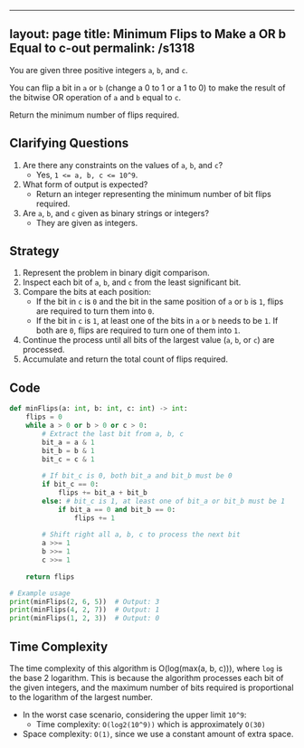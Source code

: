 
---
layout: page
title:  Minimum Flips to Make a OR b Equal to c-out
permalink: /s1318
---

You are given three positive integers `a`, `b`, and `c`.

You can flip a bit in `a` or `b` (change a 0 to 1 or a 1 to 0) to make the result of the bitwise OR operation of `a` and `b` equal to `c`.

Return the minimum number of flips required.

## Clarifying Questions

1. Are there any constraints on the values of `a`, `b`, and `c`?
    - Yes, `1 <= a, b, c <= 10^9`.
2. What form of output is expected?
    - Return an integer representing the minimum number of bit flips required.
3. Are `a`, `b`, and `c` given as binary strings or integers?
    - They are given as integers.

## Strategy

1. Represent the problem in binary digit comparison.
2. Inspect each bit of `a`, `b`, and `c` from the least significant bit.
3. Compare the bits at each position:
    - If the bit in `c` is `0` and the bit in the same position of `a` or `b` is `1`, flips are required to turn them into `0`.
    - If the bit in `c` is `1`, at least one of the bits in `a` or `b` needs to be `1`. If both are `0`, flips are required to turn one of them into `1`.
4. Continue the process until all bits of the largest value (`a`, `b`, or `c`) are processed.
5. Accumulate and return the total count of flips required.

## Code

```python
def minFlips(a: int, b: int, c: int) -> int:
    flips = 0
    while a > 0 or b > 0 or c > 0:
        # Extract the last bit from a, b, c
        bit_a = a & 1
        bit_b = b & 1
        bit_c = c & 1
        
        # If bit_c is 0, both bit_a and bit_b must be 0
        if bit_c == 0:
            flips += bit_a + bit_b
        else: # bit_c is 1, at least one of bit_a or bit_b must be 1
            if bit_a == 0 and bit_b == 0:
                flips += 1
        
        # Shift right all a, b, c to process the next bit
        a >>= 1
        b >>= 1
        c >>= 1
        
    return flips

# Example usage
print(minFlips(2, 6, 5))  # Output: 3
print(minFlips(4, 2, 7))  # Output: 1
print(minFlips(1, 2, 3))  # Output: 0
```

## Time Complexity

The time complexity of this algorithm is O(log(max(a, b, c))), where `log` is the base 2 logarithm. This is because the algorithm processes each bit of the given integers, and the maximum number of bits required is proportional to the logarithm of the largest number.

- In the worst case scenario, considering the upper limit `10^9`:
  - Time complexity: `O(log2(10^9))` which is approximately `O(30)`
- Space complexity: `O(1)`, since we use a constant amount of extra space.